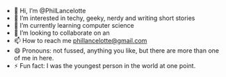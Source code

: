- 👋 Hi, I’m @PhilLancelotte
- 👀 I’m interested in techy, geeky, nerdy and writing short stories
- 🌱 I’m currently learning computer science
- 💞️ I’m looking to collaborate on an
- 📫 How to reach me phillancelotte@gmail.com
- 😄 Pronouns: not fussed, anything you like, but there are more than one of me in here.
- ⚡ Fun fact: I was the youngest person in the world at one point.

<!---
PhilLancelotte/PhilLancelotte is a ✨ special ✨ repository because its `README.md` (this file) appears on your GitHub profile.
You can click the Preview link to take a look at your changes.
--->
